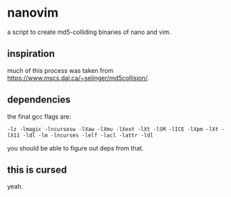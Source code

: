 # nanovim
a script to create md5-colliding binaries of nano and vim.

## inspiration
much of this process was taken from https://www.mscs.dal.ca/~selinger/md5collision/.

## dependencies
the final gcc flags are:
```
-lz -lmagic -lncursesw -lXaw -lXmu -lXext -lXt -lSM -lICE -lXpm -lXt -lX11 -ldl -lm -lncurses -lelf -lacl -lattr -ldl
```
you should be able to figure out deps from that.

## this is cursed
yeah.
